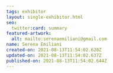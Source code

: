 ```yaml
---
tags: exhibitor
layout: single-exhibitor.html
seo:
  twitter:card: summary
featured-artwork:
  alt: mailto:serenaemiliani@gmail.com
name: Serena Emiliani
created-on: 2021-08-13T11:54:02.628Z
updated-on: 2021-08-13T11:54:02.637Z
published-on: 2021-08-13T11:54:02.644Z
---
```

